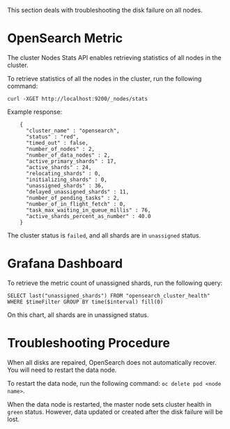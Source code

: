 This section deals with troubleshooting the disk failure on all nodes.

# OpenSearch Metric

The cluster Nodes Stats API enables retrieving statistics of all nodes in the cluster.

To retrieve statistics of all the nodes in the cluster, run the following command:

```
curl -XGET http://localhost:9200/_nodes/stats
```

Example response:

```
    {
      "cluster_name" : "opensearch",
      "status" : "red",
      "timed_out" : false,
      "number_of_nodes" : 2,
      "number_of_data_nodes" : 2,
      "active_primary_shards" : 17,
      "active_shards" : 24,
      "relocating_shards" : 0,
      "initializing_shards" : 0,
      "unassigned_shards" : 36,
      "delayed_unassigned_shards" : 11,
      "number_of_pending_tasks" : 2,
      "number_of_in_flight_fetch" : 0,
      "task_max_waiting_in_queue_millis" : 76,
      "active_shards_percent_as_number" : 40.0
    }
```

The cluster status is `failed`, and all shards are in `unassigned` status.

# Grafana Dashboard

To retrieve the metric count of unassigned shards, run the following query:

```SELECT last("unassigned_shards") FROM "opensearch_cluster_health" WHERE $timeFilter GROUP BY time($interval) fill(0)```

On this chart, all shards are in unassigned status.

# Troubleshooting Procedure

When all disks are repaired, OpenSearch does not automatically recover. You will need to restart the data node.

To restart the data node, run the following command: `oc delete pod <node name>`.

When the data node is restarted, the master node sets cluster health in `green` status. However, data updated or created after the disk failure will be lost.